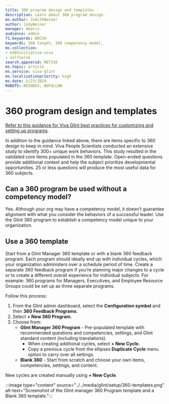 ```yaml
---
title: 360 program design and templates
description: Learn about 360 program design.
ms.author: JudithWeiner
author: JudyWeiner
manager: mbarry
audience: admin
f1.keywords: NOCSH
keywords: 360 length, 360 competency model, 
ms.collection:  
- m365initiative-viva
- selfserve 
search.appverid: MET150 
ms.topic: article
ms.service: viva-glint
ms.localizationpriority: high
ms.date: 5/23/2024
ROBOTS: NOINDEX, NOFOLLOW
---
```


# 360 program design and templates

[Refer to this guidance for Viva Glint best practices for customizing and setting up programs](https://go.microsoft.com/fwlink/?linkid=2240920).

In addition to the guidance linked above, there are items specific to 360 design to keep in mind. Viva People Scientists conducted an extensive study to identify 300+ unique work behaviors. This study resulted in the validated core items populated in the 360 template. Open-ended questions provide additional context and help the subject prioritize developmental opportunities.
25 or less questions will produce the most useful data for 360 subjects.

## Can a 360 program be used without a competency model?

Yes. Although your org may have a competency model, it doesn’t guarantee alignment with what you consider the behaviors of a successful leader. Use the Glint 360 program to establish a competency model unique to your organization.

## Use a 360 template

Start from a Glint Manager 360 template or with a blank 360 feedback program. Each program should ideally end up with individual cycles, which your organization administers over a schedule period of time. 
Create a separate 360 feedback program if you’re planning major changes to a cycle or to create a different overall experience for individual subjects. For example: 360 programs for Managers, Executives, and Employee Resource Groups could be set up as three separate programs.

Follow this process:

1.	From the Glint admin dashboard, select the **Configuration symbol** and then **360 Feedback Programs**.
1.	Select **+ New 360 Program.** 
1.	Choose from:
  	- **Glint Manager 360 Program** - Pre-populated template with recommended questions and competencies, settings, and Glint standard content (including translations). 
      - When creating additional cycles, select **+ New Cycle.**
      - Copy a previous cycle from the ellipses **Duplicate Cycle** menu option to carry over all settings.
    -	**Blank 360** - Start from scratch and choose your own items, competencies, settings, and content. 

New cycles are created manually using **+ New Cycle**.

   :::image type="content" source="../../media/glint/setup/360-templates.png" alt-text="Screenshot of the Glint manager 360 Program template and a Blank 360 template.":::


